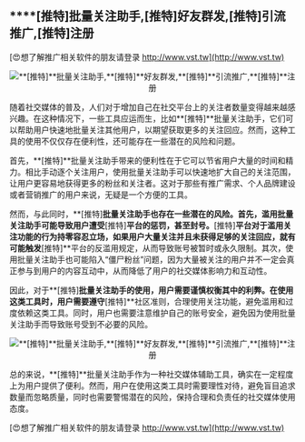 ## ****[推特]**批量关注助手,**[推特]**好友群发,**[推特]**引流推广,**[推特]**注册**

[😍想了解推广相关软件的朋友请登录 http://www.vst.tw](http://www.vst.tw)

 <center><img src="https://vst.tw/MP4/tuiguang/png/8.png" alt="**[推特]**批量关注助手,**[推特]**好友群发,**[推特]**引流推广,**[推特]**注册"></center>

随着社交媒体的普及，人们对于增加自己在社交平台上的关注者数量变得越来越感兴趣。在这种情况下，一些工具应运而生，比如**[推特]**批量关注助手，它们可以帮助用户快速地批量关注其他用户，以期望获取更多的关注回应。然而，这种工具的使用不仅仅存在便利性，还可能存在一些潜在的风险和问题。

首先，**[推特]**批量关注助手带来的便利性在于它可以节省用户大量的时间和精力。相比手动逐个关注用户，使用批量关注助手可以快速地扩大自己的关注范围，让用户更容易地获得更多的粉丝和关注者。这对于那些有推广需求、个人品牌建设或者营销推广的用户来说，无疑是一个方便的工具。

然而，与此同时，**[推特]**批量关注助手也存在一些潜在的风险。首先，滥用批量关注助手可能导致用户遭受**[推特]**平台的惩罚，甚至封号。**[推特]**平台对于滥用关注功能的行为持零容忍立场，如果用户大量关注并且未获得足够的关注回应，就有可能触发**[推特]**平台的反滥用规定，从而导致账号被暂时或永久限制。其次，使用批量关注助手也可能陷入“僵尸粉丝”问题，因为大量被关注的用户并不一定会真正参与到用户的内容互动中，从而降低了用户的社交媒体影响力和互动性。

因此，对于**[推特]**批量关注助手的使用，用户需要谨慎权衡其中的利弊。在使用这类工具时，用户需要遵守**[推特]**社区准则，合理使用关注功能，避免滥用和过度依赖这类工具。同时，用户也需要注意维护自己的账号安全，避免因为使用批量关注助手而导致账号受到不必要的风险。

 <center><img src="https://vst.tw/MP4/tuiguang/png/7.png" alt="**[推特]**批量关注助手,**[推特]**好友群发,**[推特]**引流推广,**[推特]**注册"></center>

总的来说，**[推特]**批量关注助手作为一种社交媒体辅助工具，确实在一定程度上为用户提供了便利。然而，用户在使用这类工具时需要理性对待，避免盲目追求数量而忽略质量，同时也需要警惕潜在的风险，保持合理和负责任的社交媒体使用态度。

[😍想了解推广相关软件的朋友请登录 http://www.vst.tw](http://www.vst.tw)



